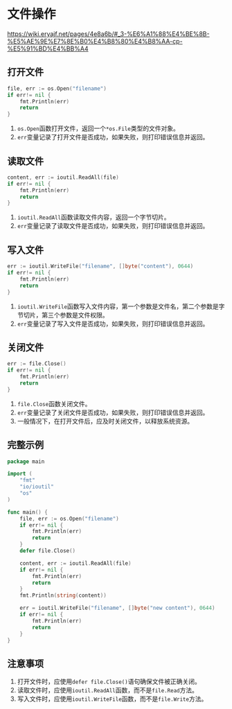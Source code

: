 # 文件操作
https://wiki.eryajf.net/pages/4e8a6b/#_3-%E6%A1%88%E4%BE%8B-%E5%AE%9E%E7%8E%B0%E4%B8%80%E4%B8%AA-cp-%E5%91%BD%E4%BB%A4
## 打开文件

```go
file, err := os.Open("filename")
if err!= nil {
    fmt.Println(err)
    return
}
```

1. `os.Open`函数打开文件，返回一个`*os.File`类型的文件对象。
2. `err`变量记录了打开文件是否成功，如果失败，则打印错误信息并返回。

## 读取文件

```go
content, err := ioutil.ReadAll(file)
if err!= nil {
    fmt.Println(err)
    return
}
```

1. `ioutil.ReadAll`函数读取文件内容，返回一个字节切片。
2. `err`变量记录了读取文件是否成功，如果失败，则打印错误信息并返回。

## 写入文件

```go
err := ioutil.WriteFile("filename", []byte("content"), 0644)
if err!= nil {
    fmt.Println(err)
    return
}
```

1. `ioutil.WriteFile`函数写入文件内容，第一个参数是文件名，第二个参数是字节切片，第三个参数是文件权限。
2. `err`变量记录了写入文件是否成功，如果失败，则打印错误信息并返回。

## 关闭文件

```go
err := file.Close()
if err!= nil {
    fmt.Println(err)
    return
}
```

1. `file.Close`函数关闭文件。
2. `err`变量记录了关闭文件是否成功，如果失败，则打印错误信息并返回。
3. 一般情况下，在打开文件后，应及时关闭文件，以释放系统资源。
## 完整示例

```go
package main

import (
    "fmt"
    "io/ioutil"
    "os"
)

func main() {
    file, err := os.Open("filename")
    if err!= nil {
        fmt.Println(err)
        return
    }
    defer file.Close()

    content, err := ioutil.ReadAll(file)
    if err!= nil {
        fmt.Println(err)
        return
    }
    fmt.Println(string(content))

    err = ioutil.WriteFile("filename", []byte("new content"), 0644)
    if err!= nil {
        fmt.Println(err)
        return
    }
}
``` 

## 注意事项

1. 打开文件时，应使用`defer file.Close()`语句确保文件被正确关闭。
2. 读取文件时，应使用`ioutil.ReadAll`函数，而不是`file.Read`方法。
3. 写入文件时，应使用`ioutil.WriteFile`函数，而不是`file.Write`方法。